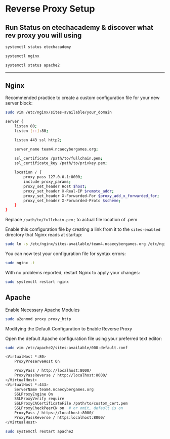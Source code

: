 # Reverse Proxy Setup
## Run Status on etechacademy & discover what rev proxy you will using

```bash
systemctl status etechacademy
```

```bash
systemctl nginx 
```

```bash
systemctl status apache2
```

---

## Nginx
Recommended practice to create a custom configuration file for your new server block:

```bash
sudo vim /etc/nginx/sites-available/your_domain
```

```bash
server {
    listen 80;
    listen [::]:80;

    listen 443 ssl http2;

    server_name team4.ncaecybergames.org;

    ssl_certificate /path/to/fullchain.pem;
    ssl_certificate_key /path/to/privkey.pem;
        
    location / {
        proxy_pass 127.0.0.1:8000;
        include proxy_params;
        proxy_set_header Host $host;
        proxy_set_header X-Real-IP $remote_addr;
        proxy_set_header X-Forwarded-For $proxy_add_x_forwarded_for;
        proxy_set_header X-Forwarded-Proto $scheme;
    }
}
```
Replace `/path/to/fullchain.pem;` to actual file location of .pem

Enable  this configuration file by creating a link from it to the `sites-enabled` directory that Nginx reads at startup:

```bash
sudo ln -s /etc/nginx/sites-available/team4.ncaecybergames.org /etc/nginx/sites-enabled/
```

You can now test your configuration file for syntax errors:

```bash
sudo nginx -t
```

With no problems reported, restart Nginx to apply your changes:

```bash
sudo systemctl restart nginx
```

## Apache
Enable Necessary Apache Modules

```bash
sudo a2enmod proxy proxy_http
```
Modifying the Default Configuration to Enable Reverse Proxy

Open the default Apache configuration file using your preferred text editor:

```bash
sudo vim /etc/apache2/sites-available/000-default.conf
```

```bash
<VirtualHost *:80>
    ProxyPreserveHost On

    ProxyPass / http://localhost:8000/
    ProxyPassReverse / http://localhost:8000/
</VirtualHost>
<VirtualHost *:443>
    ServerName team4.ncaecybergames.org
    SSLProxyEngine On
    SSLProxyVerify require
    SSLProxyCACertificateFile /path/to/custom_cert.pem
    SSLProxyCheckPeerCN on  # or omit, default is on
    ProxyPass / https://localhost:8000/
    ProxyPassReverse / https:localhost:8000/
</VirtualHost>
```

```bash
sudo systemctl restart apache2
```